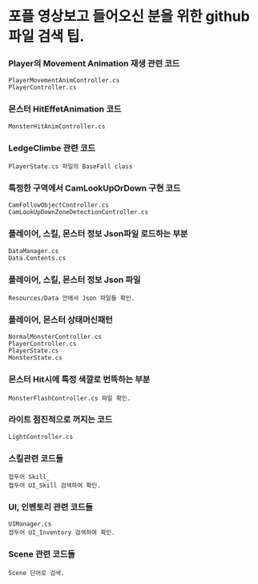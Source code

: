 # 포플 영상보고 들어오신 분을 위한  github 파일 검색 팁.

### Player의 Movement Animation 재생 관련 코드
	PlayerMovementAnimController.cs
	PlayerController.cs

### 몬스터 HitEffetAnimation 코드
	MonsterHitAnimController.cs

### LedgeClimbe 관련 코드
	PlayerState.cs 파일의 BaseFall class

### 특정한 구역에서 CamLookUpOrDown 구현 코드
	CamFollowObjectController.cs
	CamLookUpDownZoneDetectionController.cs

### 플레이어, 스킬, 몬스터 정보 Json파일 로드하는 부분
	DataManager.cs
	Data.Contents.cs

### 플레이어, 스킬, 몬스터 정보 Json 파일
	Resources/Data 안에서 Json 파일들 확인.

### 플레이어, 몬스터 상태머신패턴
	NormalMonsterController.cs
	PlayerController.cs
	PlayerState.cs
	MonsterState.cs

### 몬스터 Hit시에 특정 색깔로 번뜩하는 부분
	MonsterFlashController.cs 파일 확인.

### 라이트 점진적으로 꺼지는 코드
	LightController.cs

### 스킬관련 코드들
	접두어 Skill_
	접두어 UI_Skill 검색하여 확인.

### UI, 인벤토리 관련 코드들
	UIManager.cs
	접두어 UI_Inventory 검색하여 확인.

### Scene 관련 코드들
	Scene 단어로 검색.
